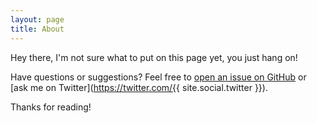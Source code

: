 ```yaml
---
layout: page
title: About
---
```


<p class="message">
  Hey there, I'm not sure what to put on this page yet, you just hang on!
</p>

Have questions or suggestions? Feel free to [open an issue on GitHub](https://github.com/mxaddict/mxaddict.github.io/issues/new) or [ask me on <i class="fa fa-twitter"></i>Twitter](https://twitter.com/{{ site.social.twitter }}).

Thanks for reading!
